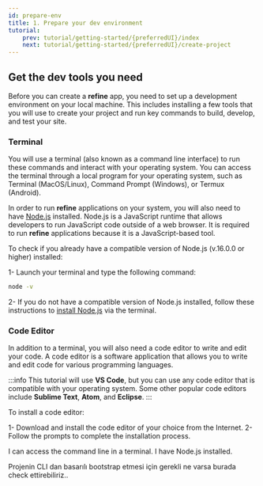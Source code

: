 ```yaml
---
id: prepare-env
title: 1. Prepare your dev environment
tutorial:
    prev: tutorial/getting-started/{preferredUI}/index
    next: tutorial/getting-started/{preferredUI}/create-project
---
```


## Get the dev tools you need

Before you can create a **refine** app, you need to set up a development environment on your local machine. This includes installing a few tools that you will use to create your project and run key commands to build, develop, and test your site.

### Terminal

You will use a terminal (also known as a command line interface) to run these commands and interact with your operating system. You can access the terminal through a local program for your operating system, such as Terminal (MacOS/Linux), Command Prompt (Windows), or Termux (Android).

In order to run **refine** applications on your system, you will also need to have [Node.js](https://nodejs.org/en/) installed. Node.js is a JavaScript runtime that allows developers to run JavaScript code outside of a web browser. It is required to run **refine** applications because it is a JavaScript-based tool.

To check if you already have a compatible version of Node.js (v.16.0.0 or higher) installed:

1- Launch your terminal and type the following command:

```bash
node -v
```

2- If you do not have a compatible version of Node.js installed, follow these instructions to [install Node.js](https://docs.npmjs.com/downloading-and-installing-node-js-and-npm) via the terminal.

### Code Editor

In addition to a terminal, you will also need a code editor to write and edit your code. A code editor is a software application that allows you to write and edit code for various programming languages.

:::info
This tutorial will use **VS Code**, but you can use any code editor that is compatible with your operating system. Some other popular code editors include **Sublime Text**, **Atom**, and **Eclipse**.
:::

To install a code editor:

1- Download and install the code editor of your choice from the Internet.
2- Follow the prompts to complete the installation process.

<Checklist>

<ChecklistItem id="has-access-to-terminal">
I can access the command line in a terminal.
</ChecklistItem>
<ChecklistItem id="installed-nodejs">
I have Node.js installed.
</ChecklistItem>

Projenin CLI dan basarılı bootstrap etmesi için gerekli ne varsa burada check ettirebiliriz..

</Checklist>
